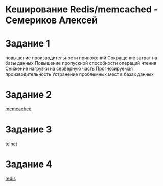 # Кеширование Redis/memcached - Семериков Алексей

# Задание 1

повышение производительности приложений
Сокращение затрат на базы данных
Повышение пропускной способности операций чтения
Снижение нагрузки на серверную часть
Прогнозируемая производительность
Устранение проблемных мест в базах данных

# Задание 2

[memcached](https://github.com/olimp85/caching/blob/main/memcached%20runing.png)

# Задание 3

[telnet](https://github.com/olimp85/caching/blob/main/memcached%20telnet.jpg)

# Задание 4

[redis](https://github.com/olimp85/caching/blob/main/redis.jpg)


